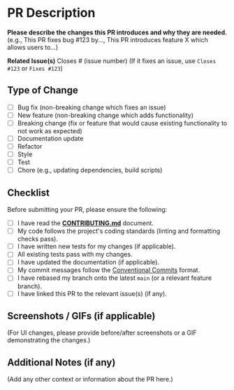 # PR Description

**Please describe the changes this PR introduces and why they are needed.**
(e.g., This PR fixes bug #123 by..., This PR introduces feature X which allows users to...)

**Related Issue(s)**
Closes # (issue number)
(If it fixes an issue, use `Closes #123` or `Fixes #123`)

## Type of Change

- [ ] Bug fix (non-breaking change which fixes an issue)
- [ ] New feature (non-breaking change which adds functionality)
- [ ] Breaking change (fix or feature that would cause existing functionality to not work as expected)
- [ ] Documentation update
- [ ] Refactor
- [ ] Style
- [ ] Test
- [ ] Chore (e.g., updating dependencies, build scripts)

## Checklist

Before submitting your PR, please ensure the following:

- [ ] I have read the [**CONTRIBUTING.md**](../CONTRIBUTING.md) document.
- [ ] My code follows the project's coding standards (linting and formatting checks pass).
- [ ] I have written new tests for my changes (if applicable).
- [ ] All existing tests pass with my changes.
- [ ] I have updated the documentation (if applicable).
- [ ] My commit messages follow the [Conventional Commits](https://www.conventionalcommits.org/) format.
- [ ] I have rebased my branch onto the latest `main` (or a relevant feature branch).
- [ ] I have linked this PR to the relevant issue(s) (if any).

## Screenshots / GIFs (if applicable)

(For UI changes, please provide before/after screenshots or a GIF demonstrating the changes.)

## Additional Notes (if any)

(Add any other context or information about the PR here.)
